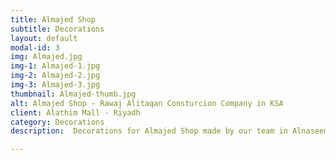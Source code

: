 ```yaml
---
title: Almajed Shop
subtitle: Decorations
layout: default
modal-id: 3
img: Almajed.jpg
img-1: Almajed-1.jpg
img-2: Almajed-2.jpg
img-3: Almajed-3.jpg
thumbnail: Almajed-thumb.jpg
alt: Almajed Shop - Rawaj Alitaqan Consturcion Company in KSA
client: Alathim Mall - Riyadh
category: Decorations
description:  Decorations for Almajed Shop made by our team in Alnaseem Alsharqy area - Riyadh.

---
```


